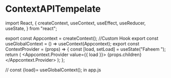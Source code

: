 # ContextAPITempelate

import React, {
  createContext,
  useContext,
  useEffect,
  useReducer,
  useState,
} from "react";

export const Appcontext = createContext();
//Custom Hook
export const useGlobalContext = () => useContext(Appcontext);
export const ContextProvider = (props) => {
  const [load, setLoad] = useState("Faheem ");
  return (
    <Appcontext.Provider value={{ load }}>
        {props.children}
    </Appcontext.Provider>
  );
};


// const {load}= useGlobalContext();  in app.js 
